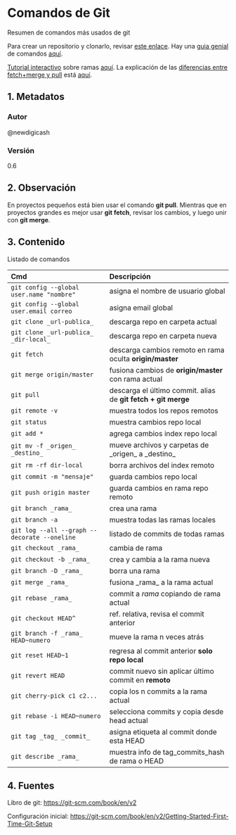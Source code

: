 # Comandos de Git
Resumen de comandos más usados de git

Para crear un repositorio y clonarlo, revisar [este enlace][gitInicio]. 
Hay una [guia genial][gitTutorial] de comandos [aquí][gitTutorial].  

[Tutorial interactivo][gitInteractivo] sobre ramas [aquí][gitInteractivo]. 
La explicación de las [diferencias entre fetch+merge y pull][gitPull] está [aquí][gitPull].
## 1. Metadatos

### Autor
@newdigicash
### Versión
0.6

## 2. Observación
En proyectos pequeños está bien usar el comando **git pull**. 
Mientras que en proyectos grandes es mejor usar **git fetch**, 
revisar los cambios, y luego unir con **git merge**.

## 3. Contenido 
Listado de comandos

Cmd | Descripción
:-- | :--
`git config --global user.name "nombre"` | asigna el nombre de usuario global
`git config --global user.email correo` | asigna email global
`git clone _url-publica_` | descarga repo en carpeta actual
`git clone _url-publica_ _dir-local_` | descarga repo en carpeta nueva
`git fetch`  | descarga cambios remoto en rama oculta **origin/master**
`git merge origin/master` | fusiona cambios de **origin/master** con rama actual
`git pull` | descarga el último commit. alias de **git fetch \+ git merge**
`git remote -v` | muestra todos los repos remotos
`git status` | muestra cambios repo local
`git add *` | agrega cambios index repo local
`git mv -f _origen_ _destino_` | mueve archivos y carpetas de \_origen_ a \_destino_
`git rm -rf dir-local` | borra archivos del index remoto
`git commit -m "mensaje"` | guarda cambios repo local
`git push origin master` | guarda cambios en rama repo remoto 
`git branch _rama_` | crea una rama
`git branch -a` | muestra todas las ramas locales
`git log --all --graph --decorate --oneline` | listado de commits de todas ramas
`git checkout _rama_` | cambia de rama
`git checkout -b _rama_` | crea y cambia a la rama nueva
`git branch -D _rama_` | borra una rama
`git merge _rama_` | fusiona \_rama_ a la rama actual
`git rebase _rama_` | commit a _rama_ copiando de rama actual
`git checkout HEAD^` | ref. relativa, revisa el commit anterior
`git branch -f _rama_ HEAD~numero` | mueve la rama n veces atrás
`git reset HEAD~1` | regresa al commit anterior **solo repo local**
`git revert HEAD` | commit nuevo sin aplicar último commit en **remoto**
`git cherry-pick c1 c2... ` | copia los n commits a la rama actual
`git rebase -i HEAD~numero` | selecciona commits y copia desde head actual
`git tag _tag_ _commit_` | asigna etiqueta al commit donde esta HEAD
`git describe _rama_` | muestra info de tag_commits_hash de rama o HEAD

## 4. Fuentes
Libro de git: <https://git-scm.com/book/en/v2>

Configuración inicial: <https://git-scm.com/book/en/v2/Getting-Started-First-Time-Git-Setup>

[//]: # (referencias citadas)
[gitInicio]: https://git-scm.com/book/en/v2/Git-Basics-Getting-a-Git-Repository
[gitTutorial]: https://rogerdudler.github.io/git-guide/index.es.html
[gitInteractivo]: https://learngitbranching.js.org/?locale=es_ES
[gitPull]: https://blog.artegrafico.net/git-fetch-y-git-pull-diferencias-y-formas-de-uso
